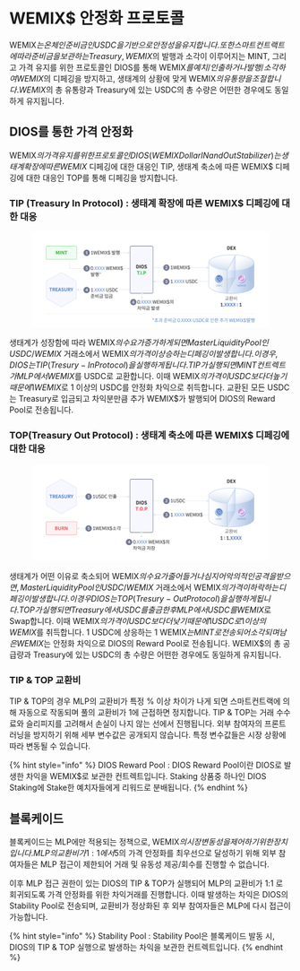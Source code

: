 # WEMIX$ 안정화 프로토콜

WEMIX$는 온체인 준비금인 USDC을 기반으로 안정성을 유지합니다. 또한 스마트 컨트랙트에 따라 준비금을 보관하는 Treasury, WEMIX$의 발행과 소각이 이루어지는 MINT, 그리고 가격 유지를 위한 프로토콜인 DIOS를 통해 WEMIX$를 예치/인출하거나 발행/소각하여 WEMIX$의 디페깅을 방지하고, 생태계의 상황에 맞게 WEMIX$의 유통량을 조절합니다. WEMIX$의 총 유통량과 Treasury에 있는 USDC의 총 수량은 어떤한 경우에도 동일하게 유지됩니다.

## DIOS를 통한 가격 안정화

WEMIX$의 가격 유지를 위한 프로토콜인 DIOS(WEMIX Dollar IN and Out Stabilizer)는 생태계 확장에 따른 WEMIX$ 디페깅에 대한 대응인 TIP, 생태계 축소에 따른 WEMIX$ 디페깅에 대한 대응인 TOP를 통해 디페깅을 방지합니다.

### **TIP (Treasury In Protocol) : 생태계 확장에 따른 WEMIX$ 디페깅에 대한 대응**

<figure><img src="../../.gitbook/assets/wemix_dollar_1.png" alt=""><figcaption></figcaption></figure>

생태계가 성장함에 따라 WEMIX$의 수요가 증가하게 되면 Master Liquidity Pool인 USDC/WEMIX$ 거래소에서 WEMIX$의 가격이 상승하는 디페깅이 발생합니다. 이 경우, DIOS는 TIP(Tresury -In Protocol)을 실행하게 됩니다. TIP가 실행되면 MINT 컨트렉트가 MLP에서 WEMIX$를 USDC로 교환합니다. 이때 WEMIX$의 가격이 USDC보다 더 높기 때문에 1 WEMIX$로 1 이상의 USDC를 안정화 차익으로 취득합니다. 교환된 모든 USDC는 Treasury로 입금되고 차익분만큼 추가 WEMIX$가 발행되어 DIOS의 Reward Pool로 전송됩니다.

### TOP(Treasury Out Protocol) : 생태계 축소에 따른 WEMIX$ 디페깅에 대한 대응

<figure><img src="../../.gitbook/assets/wemix_dollar_2 (1).png" alt=""><figcaption></figcaption></figure>

생태계가 어떤 이유로 축소되어 WEMIX$의 수요가 줄어들거나 심지어 악의적인 공격을 받으면, Master Liquidity Pool인 USDC/WEMIX$ 거래소에서 WEMIX$의 가격이 하락하는 디페깅이 발생합니다. 이 경우 DIOS는 TOP(Tresury-Out Protocol)을 실행하게 됩니다. TOP가 실행되면 Treasury에서 USDC를 출금한 후 MLP에서 USDC를 WEMIX$로 Swap합니다. 이때 WEMIX$의 가격이 USDC보다 더 낮기 때문에 1 USDC로 1 이상의 WEMIX$를 취득합니다. 1 USDC에 상응하는 1 WEMIX$는 MINT로 전송되어 소각되며 남은 WEMIX$는 안정화 차익으로 DIOS의 Reward Pool로 전송됩니다. WEMIX$의 총 공급량과 Treasury에 있는 USDC의 총 수량은 어떤한 경우에도 동일하게 유지됩니다.

### TIP & TOP 교환비

TIP & TOP의 경우 MLP의 교환비가 특정 % 이상 차이가 나게 되면 스마트컨트랙에 의해 자동으로 작동되며 풀의 교환비가 1에 근접하면 정지합니다. TIP & TOP는 거래 수수료와 슬리피지를 고려해서 손실이 나지 않는 선에서 진행됩니다. 외부 참여자의 프론트러닝을 방지하기 위해 세부 변수값은 공개되지 않습니다. 특정 변수값들은 시장 상황에 따라 변동될 수 있습니다.

{% hint style="info" %}
DIOS Reward Pool : DIOS Reward Pool이란 DIOS로 발생한 차익을 WEMIX$로 보관한 컨트렉트입니다. Staking 상품중 하나인 DIOS Staking에 Stake한 예치자들에게 리워드로 분배됩니다.
{% endhint %}

## **블록케이드**

블록케이드는 MLP에만 적용되는 정책으로, WEMIX$의 시장 변동성을 제어하기 위한 장치입니다. MLP의 교환비가 1:1에서 5% 이상 이격이 발생할 경우 블록케이드가 발동되며 블록케이드가 발동되면 WEMIX$의 가격 안정화를 최우선으로 달성하기 위해 외부 참여자들은 MLP 접근이 제한되어 거래 및 유동성 제공/회수를 진행할 수 없습니다.&#x20;

이후 MLP 접근 권한이 있는 DIOS의 TIP & TOP가 실행되어 MLP의 교환비가 1:1 로 회귀되도록 가격 안정화를 위한 차익거래를 진행합니다. 이때 발생하는 차익은 DIOS의 Stability Pool로 전송되며, 교환비가 정상화된 후 외부 참여자들은 MLP에 다시 접근이 가능합니다.

{% hint style="info" %}
Stability Pool : Stability Pool은 블록케이드 발동 시, DIOS의 TIP & TOP 실행으로 발생하는 차익을 보관한 컨트렉트입니다.
{% endhint %}
